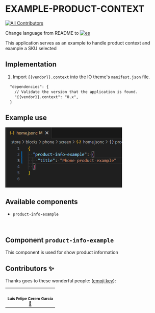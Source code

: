 # EXAMPLE-PRODUCT-CONTEXT

<!-- DOCS-IGNORE:start -->
<!-- ALL-CONTRIBUTORS-BADGE:START - Do not remove or modify this section -->

[![All Contributors](https://img.shields.io/badge/all_contributors-1-orange.svg?style=flat-square)](#contributors-)

<!-- ALL-CONTRIBUTORS-BADGE:END -->
<!-- DOCS-IGNORE:end -->

Change language from README to [![es](https://img.shields.io/badge/lang-es-yellow.svg)](https://github.com/FelCer/vtex-context-product/blob/main/docs/README.md)

This application serves as an example to handle product context and example a SKU selected
<br>

## Implementation

1. Import `{{vendor}}.context` into the IO theme's `manifest.json` file.

```
  "dependencies": {
    // Validate the version that the application is found.
    "{{vendor}}.context": "0.x",
  }

```

## Example use

![Media Placeholder](./assets/example_use.png 'image of example use')

## Available components

- `product-info-example`
<br>

## Component `product-info-example`

This component is used for show product information

<!-- DOCS-IGNORE:start -->

## Contributors ✨

Thanks goes to these wonderful people: ([emoji key](https://allcontributors.org/docs/en/emoji-key)):

<table>
  <tr>
    <td align="center"><img src="https://avatars.githubusercontent.com/u/22477264?v=4" width="100px;" alt=""/><br /><sub><b>Luis Felipe Cerero Garcia</b></sub></a><br /><a href="https://github.com/FelCer/vtex-context-product/commits?author=felcer" title="Documentation">📖</td>
  </tr>
</table>

<!-- DOCS-IGNORE:end -->
